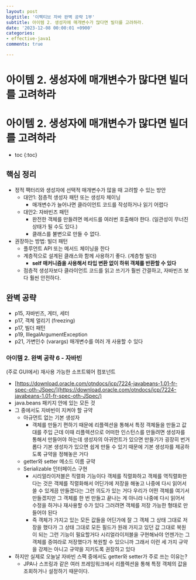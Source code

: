 ```yaml
---
layout: post
bigtitle: '이펙티브 자바 완벽 공략 1부'
subtitle: 아이템 2. 생성자에 매개변수가 많다면 빌더를 고려하라.
date: '2023-12-08 00:00:01 +0900'
categories:
- effective-java1
comments: true

---
```


# 아이템 2. 생성자에 매개변수가 많다면 빌더를 고려하라

# 아이템 2. 생성자에 매개변수가 많다면 빌더를 고려하라

* toc
{:toc}

## 핵심 정리
+ 정적 팩터리와 생성자에 선택적 매개변수가 많을 때 고려할 수 있는 방안
  + 대안1: 점층적 생성자 패턴 또는 생성자 체이닝
    + 매개변수가 늘어나면 클라이언트 코드를 작성하거나 읽기 어렵다
  + 대안2: 자바빈즈 패턴
    + 완전한 객체를 만들려면 메서드를 여러번 호출해야 한다. (일관성이 무너진 상태가 될 수도 있다.)
    + 클래스를 불변으로 만들 수 없다.
+ 권장하는 방법: 빌더 패턴
  + 플루언트 API 또는 메서드 체이닝을 한다
  + 계층적으로 설계된 클래스와 함께 사용하기 좋다. (계층형 빌더) 
    + **self 매커니즘을 사용해서 타입 변환 없이 하위 객체를 반환할 수 있다** 
  + 점층적 생성자보다 클라이언트 코드를 읽고 쓰기가 훨씬 간결하고, 자바빈즈 보다 훨씬 안전하다.

## 완벽 공략
+ p15, 자바빈즈, 게터, 세터
+ p17, 객체 얼리기 (freezing)
+ p17, 빌더 패턴
+ p19, IllegalArgumentException
+ p21, 가변인수 (varargs) 매개변수를 여러 개 사용할 수 있다

### 아이템 2. 완벽 공략 6 - 자바빈
(주로 GUI에서) 재사용 가능한 소프트웨어 컴포넌트
  + [https://download.oracle.com/otndocs/jcp/7224-javabeans-1.01-fr-spec-oth-JSpec/](https://download.oracle.com/otndocs/jcp/7224-javabeans-1.01-fr-spec-oth-JSpec/)
+ java.beans 패키지 안에 있는 모든 것
+ 그 중에서도 자바빈이 지켜야 할 규약
  + 아규먼트 없는 기본 생성자
    + 객체를 만들기 편하기 때문에 리플렉션을 통해서 특정 객체들을 만들고 값대를 주입 근데 이때 리플렉션으로 어떠한 인스턴스를 만들려면 생성자를 통해서 만들어야 하는데
      생성자의 아귀먼트가 있으면 만들기가 굉장히 번거롭다 기본 생성자가 있으면 쉽게 만들 수 있기 때문에 기본 생성자를 제공하도록 규약을 정해놓은 거다
  + getter와 setter 메소드 이름 규약
  + Serializable 인터페이스 구현
    + 시리얼라이저블은 직렬화 기능이다 객체를 직렬화하고 객체를 역직렬화한다는 것은 객체를 직렬화해서 어딘가에 저장을 해놓고 나중에 다시 읽어서 쓸 수 있게끔 만들겠다는 그런 의도가
      있는 거다 우리가 어떤 객체를 여기서 만들겠지만 그 객체를 한 번 만들고 끝나는 게 아니라 나중에 다시 읽어서 수정을 하거나 재사용할 수가 있다 그러려면 객체를 저장 가능한 형태로 만들어야 된다 
    + 즉 객체가 가지고 있는 모든 값들을 어딘가에 잘 그 객체 그 상태 그대로 저장을 했다가 그 상태 그대로 모든 필드가 원래 가지고 있던 값 그대로 복원이 되는 그런 기능이 필요할거다
      시리얼라이저블을 구현해놔야 언젠가는 그 객체를 증여라로 저장했다가 복원할 수 있으니까 그래서 이런 세 가지 규약을 강제는 아니고 규약을 지키도록 권장하고 있다
+ 하지만 실제로 오늘날 자바빈 스팩 중에서도 getter와 setter가 주로 쓰는 이유는?
  + JPA나 스프링과 같은 여러 프레임워크에서 리플렉션을 통해 특정 객체의 값을 조회하거나 설정하기 때문이다.
